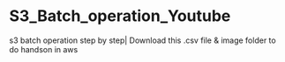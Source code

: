 # S3_Batch_operation_Youtube
s3 batch operation step by step|
Download this .csv file & image folder to do handson in aws
